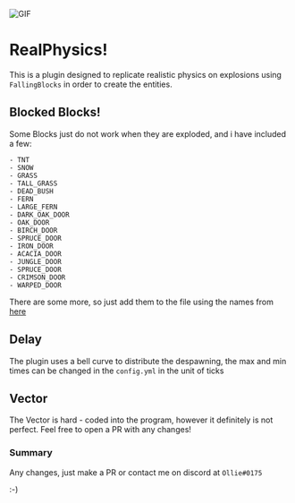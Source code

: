 ![GIF](https://media3.giphy.com/media/yDqbkfwQTFJS9M9PI7/giphy.gif?cid=790b7611eb3752c5e260eba52da4a7df15d800594f0f54f0&rid=giphy.gif&ct=g)

# RealPhysics!

This is a plugin designed to replicate realistic physics on explosions using `FallingBlocks` in order to create the entities.

## Blocked Blocks!
Some Blocks just do not work when they are exploded, and i have included a few:
```
- TNT  
- SNOW  
- GRASS  
- TALL_GRASS  
- DEAD_BUSH  
- FERN  
- LARGE_FERN  
- DARK_OAK_DOOR  
- OAK_DOOR  
- BIRCH_DOOR  
- SPRUCE_DOOR  
- IRON_DOOR  
- ACACIA_DOOR  
- JUNGLE_DOOR  
- SPRUCE_DOOR  
- CRIMSON_DOOR  
- WARPED_DOOR
```
There are some more, so just add them to the file using the names from [here](https://hub.spigotmc.org/javadocs/spigot/org/bukkit/Material.html)

## Delay
The plugin uses a bell curve to distribute the despawning, the max and min times can be changed in the `config.yml` in the unit of ticks


## Vector
The Vector is hard - coded into the program, however it definitely is not perfect. Feel free to open a PR with any changes! 

### Summary

Any changes, just make a PR or contact me on discord at `Ollie#0175`

:-)
